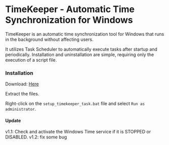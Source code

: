 # TimeKeeper - Automatic Time Synchronization for Windows

TimeKeeper is an automatic time synchronization tool for Windows that runs in the background without affecting users.

It utilizes Task Scheduler to automatically execute tasks after startup and periodically. Installation and uninstallation are simple, requiring only the execution of a script file.

### Installation
Download: [Here](https://codeload.github.com/bibicadotnet/TimeKeeper/zip/refs/heads/main) 

Extract the files.

Right-click on the `setup_timekeeper_task.bat` file and select `Run as administrator`.

#### Update
v1.1: Check and activate the Windows Time service if it is STOPPED or DISABLED.
v1.2: fix some bug
